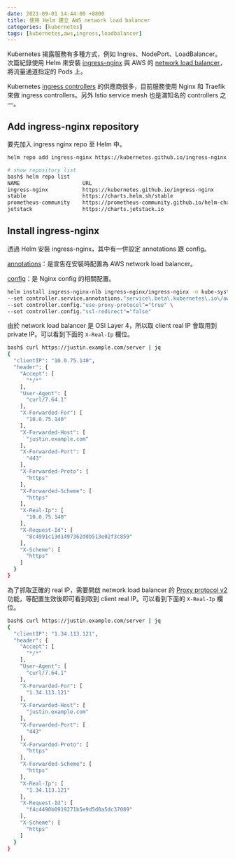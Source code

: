 ```yaml
---
date: 2021-09-01 14:44:00 +0800
title: 使用 Helm 建立 AWS network load balancer
categories: [kubernetes]
tags: [kubernetes,aws,ingress,loadbalancer]
---
```


Kubernetes 揭露服務有多種方式，例如 Ingres、NodePort、LoadBalancer。
次篇紀錄使用 Helm 來安裝 [ingress-nginx](https://kubernetes.github.io/ingress-nginx/) 與 AWS 的 [network load balancer](https://docs.aws.amazon.com/zh_tw/elasticloadbalancing/latest/network/introduction.html)，將流量通道指定的 Pods 上。

<!--more-->

Kubernetes [ingress controllers](https://kubernetes.io/docs/concepts/services-networking/ingress-controllers/) 的供應商很多，目前服務使用 Nginx 和 Traefik 來做 ingress controllers。另外 Istio service mesh 也是滿知名的 controllers 之一。

## Add ingress-nginx repository

要先加入 ingress nginx repo 至 Helm 中。

```bash
helm repo add ingress-nginx https://kubernetes.github.io/ingress-nginx

# show repository list
bash$ helm repo list
NAME                    URL
ingress-nginx           https://kubernetes.github.io/ingress-nginx
stable                  https://charts.helm.sh/stable
prometheus-community    https://prometheus-community.github.io/helm-charts
jetstack                https://charts.jetstack.io
```

## Install ingress-nginx

透過 Helm 安裝 ingress-nginx，其中有一併設定 annotations 跟 config。

[annotations](https://docs.nginx.com/nginx/deployment-guides/amazon-web-services/ingress-controller-elastic-kubernetes-services/)：是宣吿在安裝時配置為 AWS network load balancer。

[config](https://kubernetes.github.io/ingress-nginx/user-guide/nginx-configuration/configmap/#worker-processes)：是 Nginx config 的相關配置。

```bash
helm install ingress-nginx-nlb ingress-nginx/ingress-nginx -n kube-system \
--set controller.service.annotations."service\.beta\.kubernetes\.io\/aws-load-balancer-type"="nlb" \
--set controller.config."use-proxy-protocol"="true" \
--set controller.config."ssl-redirect"="false"
```

由於 network load balancer 是 OSI Layer 4，所以取 client real IP 會取用到 private IP。可以看到下面的 `X-Real-Ip` 欄位。

```bash
bash$ curl https://justin.example.com/server | jq
{
  "clientIP": "10.0.75.140",
  "header": {
    "Accept": [
      "*/*"
    ],
    "User-Agent": [
      "curl/7.64.1"
    ],
    "X-Forwarded-For": [
      "10.0.75.140"
    ],
    "X-Forwarded-Host": [
      "justin.example.com"
    ],
    "X-Forwarded-Port": [
      "443"
    ],
    "X-Forwarded-Proto": [
      "https"
    ],
    "X-Forwarded-Scheme": [
      "https"
    ],
    "X-Real-Ip": [
      "10.0.75.140"
    ],
    "X-Request-Id": [
      "8c4991c13d1497362ddb513e02f3c859"
    ],
    "X-Scheme": [
      "https"
    ]
  }
}
```

為了抓取正確的 real IP，需要開啟 network load balancer 的 [Proxy protocol v2](https://docs.aws.amazon.com/elasticloadbalancing/latest/network/load-balancer-target-groups.html#client-ip-preservation) 功能，等配置生效後即可看到取到 client real IP。可以看到下面的 `X-Real-Ip` 欄位。

```bash
bash$ curl https://justin.example.com/server | jq
{
  "clientIP": "1.34.113.121",
  "header": {
    "Accept": [
      "*/*"
    ],
    "User-Agent": [
      "curl/7.64.1"
    ],
    "X-Forwarded-For": [
      "1.34.113.121"
    ],
    "X-Forwarded-Host": [
      "justin.example.com"
    ],
    "X-Forwarded-Port": [
      "443"
    ],
    "X-Forwarded-Proto": [
      "https"
    ],
    "X-Forwarded-Scheme": [
      "https"
    ],
    "X-Real-Ip": [
      "1.34.113.121"
    ],
    "X-Request-Id": [
      "f4c4490b0919271b5e9d5d0a5dc37089"
    ],
    "X-Scheme": [
      "https"
    ]
  }
}
```
